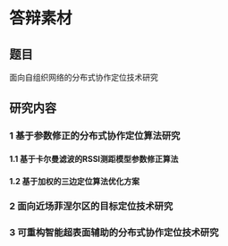 # 答辩素材

## 题目

面向自组织网络的分布式协作定位技术研究

## 研究内容

### 1 基于参数修正的分布式协作定位算法研究

#### 1.1 基于卡尔曼滤波的RSSI测距模型参数修正算法


#### 1.2 基于加权的三边定位算法优化方案


### 2 面向近场菲涅尔区的目标定位技术研究


### 3 可重构智能超表面辅助的分布式协作定位技术研究
